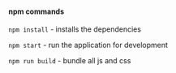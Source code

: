 #### npm commands 

`npm install` - installs the dependencies

`npm start` - run the application for development

`npm run build` - bundle all js and css